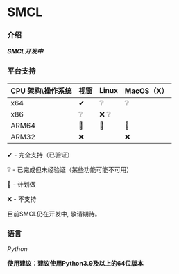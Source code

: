 # SMCL

### 介绍
 _**SMCL开发中**_ 

### 平台支持

|CPU 架构\操作系统|视窗|Linux|MacOS（X）|
|-|-|-|-|
|x64|✔|❔|❔|
|x86|❔|❌ ❔|
|ARM64|📌|📌|📌|
|ARM32|❌||❌| ❌

✔ - 完全支持（已验证）

❔ - 已完成但未经验证（某些功能可能不可用）

📌 - 计划做

❌ - 不支持

目前SMCL仍在开发中, 敬请期待。
### 语言
  _Python_ 

**使用建议：建议使用Python3.9及以上的64位版本**

